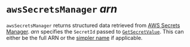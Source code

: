 # `awsSecretsManager` *arn*

`awsSecretsManager` returns structured data retrieved from [AWS Secrets
Manager][awssm]. *arn* specifies the `SecretId` passed to
[`GetSecretValue`][gsv]. This can either be the full ARN or the [simpler
name][name] if applicable.

[awssm]: https://aws.amazon.com/secrets-manager/
[gsv]: https://docs.aws.amazon.com/secretsmanager/latest/apireference/API_GetSecretValue.html
[name]: https://docs.aws.amazon.com/secretsmanager/latest/userguide/troubleshoot.html#ARN_secretnamehyphen
